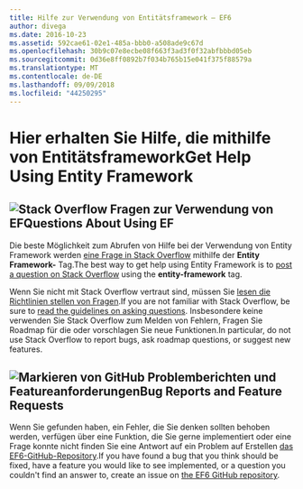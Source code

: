 ```yaml
---
title: Hilfe zur Verwendung von Entitätsframework – EF6
author: divega
ms.date: 2016-10-23
ms.assetid: 592cae61-02e1-485a-bbb0-a508ade9c67d
ms.openlocfilehash: 30b9c07e8ecbe08f663f3ad3f0f32abfbbbd05eb
ms.sourcegitcommit: 0d36e8ff0892b7f034b765b15e041f375f88579a
ms.translationtype: MT
ms.contentlocale: de-DE
ms.lasthandoff: 09/09/2018
ms.locfileid: "44250295"
---
```

# <a name="get-help-using-entity-framework"></a><span data-ttu-id="11fb3-102">Hier erhalten Sie Hilfe, die mithilfe von Entitätsframework</span><span class="sxs-lookup"><span data-stu-id="11fb3-102">Get Help Using Entity Framework</span></span>
## <a name="stackoverflowef6mediastackoverflowpng-questions-about-using-ef"></a>![Stack Overflow](~/ef6/media/stackoverflow.png) <span data-ttu-id="11fb3-104">Fragen zur Verwendung von EF</span><span class="sxs-lookup"><span data-stu-id="11fb3-104">Questions About Using EF</span></span>  

<span data-ttu-id="11fb3-105">Die beste Möglichkeit zum Abrufen von Hilfe bei der Verwendung von Entity Framework werden [eine Frage in Stack Overflow](http://stackoverflow.com/questions/ask) mithilfe der **Entity Framework-** Tag.</span><span class="sxs-lookup"><span data-stu-id="11fb3-105">The best way to get help using Entity Framework is to [post a question on Stack Overflow](http://stackoverflow.com/questions/ask) using the **entity-framework** tag.</span></span>  

<span data-ttu-id="11fb3-106">Wenn Sie nicht mit Stack Overflow vertraut sind, müssen Sie [lesen die Richtlinien stellen von Fragen](http://stackoverflow.com/help/asking).</span><span class="sxs-lookup"><span data-stu-id="11fb3-106">If you are not familiar with Stack Overflow, be sure to [read the guidelines on asking questions](http://stackoverflow.com/help/asking).</span></span> <span data-ttu-id="11fb3-107">Insbesondere keine verwenden Sie Stack Overflow zum Melden von Fehlern, Fragen Sie Roadmap für die oder vorschlagen Sie neue Funktionen.</span><span class="sxs-lookup"><span data-stu-id="11fb3-107">In particular, do not use Stack Overflow to report bugs, ask roadmap questions, or suggest new features.</span></span>  

## <a name="github-markef6mediagithub-mark-32pxpng-bug-reports-and-feature-requests"></a>![Markieren von GitHub](~/ef6/media/github-mark-32px.png) <span data-ttu-id="11fb3-109">Problemberichten und Featureanforderungen</span><span class="sxs-lookup"><span data-stu-id="11fb3-109">Bug Reports and Feature Requests</span></span>  

<span data-ttu-id="11fb3-110">Wenn Sie gefunden haben, ein Fehler, die Sie denken sollten behoben werden, verfügen über eine Funktion, die Sie gerne implementiert oder eine Frage konnte nicht finden Sie eine Antwort auf ein Problem auf Erstellen [das EF6-GitHub-Repository](https://github.com/aspnet/EntityFramework6/issues).</span><span class="sxs-lookup"><span data-stu-id="11fb3-110">If you have found a bug that you think should be fixed, have a feature you would like to see implemented, or a question you couldn't find an answer to, create an issue on [the EF6 GitHub repository](https://github.com/aspnet/EntityFramework6/issues).</span></span>
